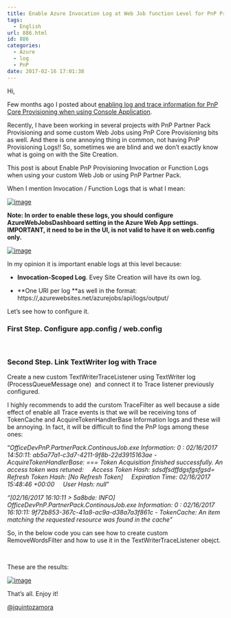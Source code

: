 ```yaml
---
title: Enable Azure Invocation Log at Web Job function Level for PnP Provisioning
tags:
  - English
url: 886.html
id: 886
categories:
  - Azure
  - log
  - PnP
date: 2017-02-16 17:01:38
---
```


Hi,

Few months ago I posted about [enabling log and trace information for PnP Core Provisioning when using Console Application](https://blog.josequinto.com/2016/08/02/enable-log-and-trace-information-for-pnp-core-provisioning-when-using-console-application/). 

Recently, I have been working in several projects with PnP Partner Pack Provisioning and some custom Web Jobs using PnP Core Provisioning bits as well. And there is one annoying thing in common, not having PnP Provisioning Logs!! So, sometimes we are blind and we don’t exactly know what is going on with the Site Creation.

This post is about Enable PnP Provisioning Invocation or Function Logs when using your custom Web Job or using PnP Partner Pack.

When I mention Invocation / Function Logs that is what I mean:

[![image](https://blog.josequinto.com/wp-content/uploads/2017/02/image_thumb.png "image")](https://blog.josequinto.com/wp-content/uploads/2017/02/image.png)

**Note: In order to enable these logs, you should configure AzureWebJobsDashboard setting in the Azure Web App settings. IMPORTANT, it need to be in the UI, is not valid to have it on web.config only.**

[![image](https://blog.josequinto.com/wp-content/uploads/2017/02/image_thumb-1.png "image")](https://blog.josequinto.com/wp-content/uploads/2017/02/image-1.png)

In my opinion it is important enable logs at this level because:

- **Invocation-Scoped Log**. Evey Site Creation will have its own log.

- **One URI per log **as well in the format: https://<webapp>,azurewebsites.net/azurejobs/api/logs/output/<invocationguid> 

Let’s see how to configure it.

### First Step. Configure app.config / web.config
<script src="https://gist.github.com/jquintozamora/9d084182708814a78435e79ec1f7077c.js"></script> 

&nbsp;

### Second Step. Link TextWriter log with Trace

Create a new custom TextWriterTraceListener using TextWriter log (ProcessQueueMessage one)&nbsp; and connect it to Trace listener previously configured. 

I highly recommends to add the curstom TraceFilter as well because a side effect of enable all Trace events is that we will be receiving tons of TokenCache and AcquireTokenHandlerBase Information logs and these will be annoying. In fact, it will be difficult to find the PnP logs among these ones:

“_OfficeDevPnP.PartnerPack.ContinousJob.exe Information: 0 : 02/16/2017 14:50:11: ab5a77a1-c3d7-4211-9f8b-22d3915163ae - AcquireTokenHandlerBase: === Token Acquisition finished successfully. An access token was retuned:
&nbsp;&nbsp;&nbsp; Access Token Hash: sdsdfsdffdgsfgsfgsd=
&nbsp;&nbsp;&nbsp; Refresh Token Hash: [No Refresh Token]
&nbsp;&nbsp;&nbsp; Expiration Time: 02/16/2017 15:48:46 +00:00
&nbsp;&nbsp;&nbsp; User Hash: null_”

_“[02/16/2017 16:10:11 > 5a8bde: INFO] OfficeDevPnP.PartnerPack.ContinousJob.exe Information: 0 : 02/16/2017 16:10:11: 9f72b853-367c-41a8-ac9a-d38a7a3f861c - TokenCache: An item matching the requested resource was found in the cache”_

So, in the below code you can see how to create custom RemoveWordsFilter and how to use it in the TextWriterTraceListener obejct.
<script src="https://gist.github.com/jquintozamora/e2e4c145905af47698efdfc296af511e.js"></script> 

&nbsp;

These are the results:

[![image](https://blog.josequinto.com/wp-content/uploads/2017/02/image_thumb-2.png "image")](https://blog.josequinto.com/wp-content/uploads/2017/02/image-2.png)

That’s all. Enjoy it!

[@jquintozamora](https://twitter.com/jquintozamora)